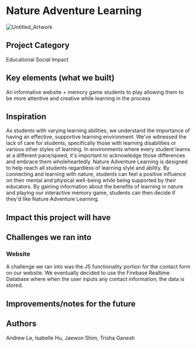# Nature Adventure Learning
![Untitled_Artwork](https://github.com/trishaganesh/Nature-Adventure-Learning/assets/43594876/6e13796d-5ebd-4d0e-9b45-1a12e0c434af)

## Project Category
Educational Social Impact

## Key elements (what we built)
An informative website + memory game students to play allowing them to be more attentive and creative while learning in the process

## Inspiration
As students with varying learning abilities, we understand the importance of having an effective, supportive learning environment. We've witnessed the lack of care for students, specifically those with learning disabilities or various other styles of learning. In environments where every student learns at a different pace/speed, it's important to acknowledge those differences and embrace them wholeheartedly. Nature Adventure Learning is designed to help reach all students regardless of learning style and ability. By connecting and learning with nature, students can feel a positive influence on their mental and physical well-being while being supported by their educators. By gaining information about the benefits of learning in nature and playing our interactive memory game, students can then decide if they'd like Nature Adventure Learning.

## Impact this project will have

## Challenges we ran into
### Website
A challenge we ran into was the JS functionality portion for the contact form on our website. We eventually decided to use the Firebase Realtime Database where when the user inputs any contact information, the data is stored. 


## Improvements/notes for the future 

## Authors
Andrew Le, Isabelle Hu, Jaewon Shim, Trisha Ganesh
